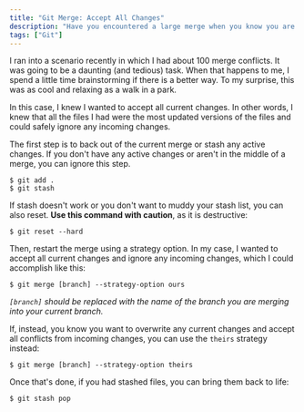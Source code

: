 ```yaml
---
title: "Git Merge: Accept All Changes"
description: "Have you encountered a large merge when you know you are going to accept all current or incoming changes? There's a way to achieve without stepping through each file."
tags: ["Git"]
---
```


I ran into a scenario recently in which I had about 100 merge conflicts. It was going to be a daunting (and tedious) task. When that happens to me, I spend a little time brainstorming if there is a better way. To my surprise, this was as cool and relaxing as a walk in a park.

In this case, I knew I wanted to accept all current changes. In other words, I knew that all the files I had were the most updated versions of the files and could safely ignore any incoming changes.

The first step is to back out of the current merge or stash any active changes. If you don't have any active changes or aren't in the middle of a merge, you can ignore this step.

    $ git add .
    $ git stash

If stash doesn't work or you don't want to muddy your stash list, you can also reset. **Use this command with caution**, as it is destructive:

    $ git reset --hard

Then, restart the merge using a strategy option. In my case, I wanted to accept all current changes and ignore any incoming changes, which I could accomplish like this:

    $ git merge [branch] --strategy-option ours

_`[branch]` should be replaced with the name of the branch you are merging into your current branch._

If, instead, you know you want to overwrite any current changes and accept all conflicts from incoming changes, you can use the `theirs` strategy instead:

    $ git merge [branch] --strategy-option theirs

Once that's done, if you had stashed files, you can bring them back to life:

    $ git stash pop
